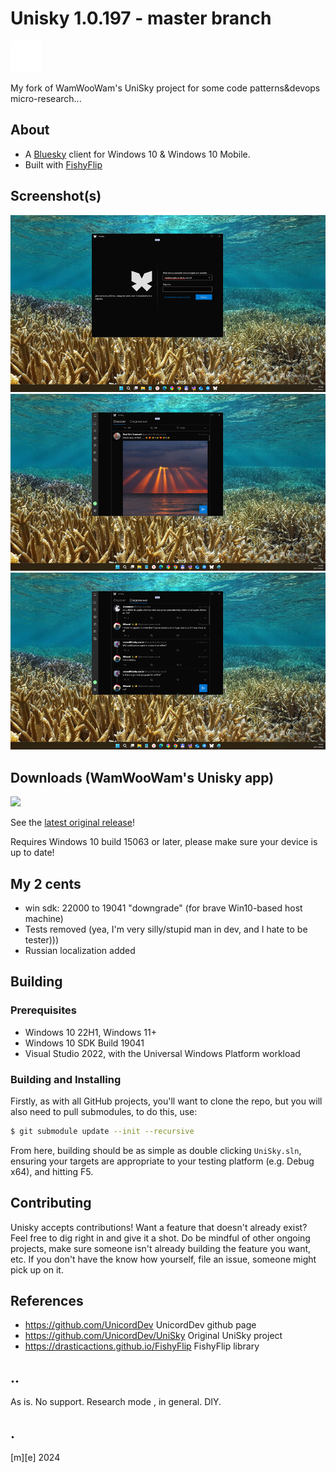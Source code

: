 # Unisky 1.0.197 - master branch
![](Images/logo.png)

My fork of WamWooWam's UniSky project for some code patterns&devops micro-research...

## About
- A [Bluesky](https://bsky.app) client for Windows 10 & Windows 10 Mobile. 
- Built with [FishyFlip](https://drasticactions.github.io/FishyFlip/)

## Screenshot(s)
![](Images/shot01.png)
![](Images/shot02.png)
![](Images/shot03.png)

## Downloads (WamWooWam's Unisky app)
<a href="https://apps.microsoft.com/detail/9mxts7g6fchx?mode=direct">
	<img src="https://get.microsoft.com/images/en-us%20dark.svg" width="200"/>
</a>

See the [latest original release](https://github.com/UnicordDev/UniSky/releases)!

Requires Windows 10 build 15063 or later, please make sure your device is up to date!

## My 2 cents
- win sdk: 22000 to 19041 "downgrade" (for brave Win10-based host machine)
- Tests removed (yea, I'm very silly/stupid man in dev, and I hate to be tester)))
- Russian localization added

## Building
### Prerequisites
- Windows 10 22H1, Windows 11+
- Windows 10 SDK Build 19041
- Visual Studio 2022, with the Universal Windows Platform workload

### Building and Installing
Firstly, as with all GitHub projects, you'll want to clone the repo, but you will also need to pull submodules, to do this, use:

```sh
$ git submodule update --init --recursive
```

From here, building should be as simple as double clicking `UniSky.sln`, ensuring your targets are appropriate to your testing platform (e.g. Debug x64), and hitting F5. 


## Contributing
Unisky accepts contributions! Want a feature that doesn't already exist? Feel free to dig right in and give it a shot. Do be mindful of other ongoing projects, make sure someone isn't already building the feature you want, etc. If you don't have the know how yourself, file an issue, someone might pick up on it.

## References
- https://github.com/UnicordDev UnicordDev github page 
- https://github.com/UnicordDev/UniSky Original UniSky project
- https://drasticactions.github.io/FishyFlip FishyFlip library

## ..
As is. No support. Research mode , in general. DIY. 

## .
[m][e] 2024